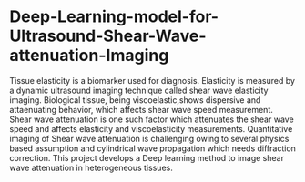 # Deep-Learning-model-for-Ultrasound-Shear-Wave-attenuation-Imaging
Tissue elasticity is a biomarker used for diagnosis. Elasticity is measured by a dynamic ultrasound imaging technique called shear wave elasticity imaging. Biological tissue, being viscoelastic,shows dispersive and attaenuating behavior, which affects shear wave speed measurement. Shear wave attenuation is one such factor which attenuates the shear wave speed and affects elasticity and viscoelasticity measurements. Quantitative imaging of Shear wave attenuation is challenging owing to several physics based assumption and cylindrical wave propagation which needs diffraction correction. This project develops a Deep learning method to image shear wave attenuation in heterogeneous tissues.
